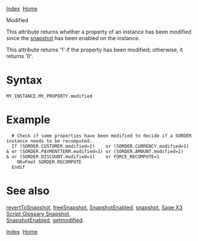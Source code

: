 [Index](index.html)  [Home](getting-started_home.html)

Modified

This attribute returns whether a property of an instance has been modified since the [snapshot](4gl_glossary-snapshot.html) has been enabled on the instance.

This attribute returns '1' if the property has been modified; otherwise, it returns '0'.

# Syntax

```
MY_INSTANCE.MY_PROPERTY.modified
```

# Example

```
  # Check if some properties have been modified to decide if a SORDER instance needs to be recomputed.
  If (SORDER.CUSTOMER.modified=1)    or (SORDER.CURRENCY.modified=1)
& or (SORDER.PAYMENTTERM.modified=1) or (SORDER.AMOUNT.modified=1)
& or (SORDER.DISCOUNT.modified=1)    or FORCE_RECOMPUTE=1
    OK=Fmet SORDER.RECOMPUTE
  Endif
```

# See also

[revertToSnapshot](4gl_reverttosnapshot.html), [freeSnapshot](4gl_freesnapshot.html), [SnapshotEnabled](4gl_snapshotenabled.html), [snapshot](4gl_snapshot.html), [Sage X3 Script Glossary Snapshot](4gl_glossary-snapshot.html),  
[SnapshotEnabled](4gl_snapshotenabled.html), [getmodified](4gl_getmodified.html).

  

[Index](index.html)  [Home](getting-started_home.html)